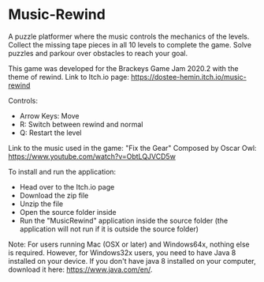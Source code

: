 # Music-Rewind
A puzzle platformer where the music controls the mechanics of the levels. Collect the missing tape pieces in all 10 levels to complete the game. Solve puzzles and parkour over obstacles to reach your goal.

This game was developed for the Brackeys Game Jam 2020.2 with the theme of rewind.
Link to Itch.io page: https://dostee-hemin.itch.io/music-rewind

Controls:
- Arrow Keys: Move
- R: Switch between rewind and normal
- Q: Restart the level

Link to the music used in the game:
"Fix the Gear" Composed by Oscar Owl: https://www.youtube.com/watch?v=ObtLQJVCD5w

To install and run the application:
- Head over to the Itch.io page
- Download the zip file
- Unzip the file
- Open the source folder inside
- Run the "MusicRewind" application inside the source folder (the application will not run if it is outside the source folder)

Note: For users running Mac (OSX or later) and Windows64x, nothing else is required. However, for Windows32x users, you need to have Java 8 installed on your device. If you don't have java 8 installed on your computer, download it here: https://www.java.com/en/.
